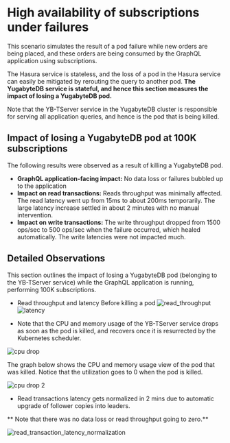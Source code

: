 # High availability of subscriptions under failures

This scenario simulates the result of a pod failure while new orders are being placed, and these orders are being consumed by the GraphQL application using subscriptions.

The Hasura service is stateless, and the loss of a pod in the Hasura service can easily be mitigated by rerouting the query to another pod. **The YugabyteDB service is stateful, and hence this section measures the impact of losing a YugabyteDB pod.** 

Note that the YB-TServer service in the YugabyteDB cluster is responsible for serving all application queries, and hence is the pod that is being killed.

## Impact of losing a YugabyteDB pod at 100K subscriptions

The following results were observed as a result of killing a YugabyteDB pod. 
- **GraphQL application-facing impact:** No data loss or failures bubbled up to the application
- **Impact on read transactions:** Reads throughput was minimally affected. The read latency went up from 15ms to about 200ms temporarily. The large latency increase settled in about 2 minutes with no manual intervention. 
- **Impact on write transactions:** The write throughput dropped from 1500 ops/sec to 500 ops/sec when the failure occurred, which healed automatically. The write latencies were not impacted much.

## Detailed Observations

This section outlines the impact of losing a YugabyteDB pod (belonging to the YB-TServer service) while the GraphQL application is running, performing 100K subscriptions.

- Read throughput and latency Before killing a pod
![read_throughput](read_throughput.png)
![latency](ybops_latency.png)

- Note that the CPU and memory usage of the YB-TServer service drops as soon as the pod is killed, and recovers once it is resurrected by the Kubernetes scheduler. 

![cpu drop](cpu_drop.png)

The graph below shows the CPU and memory usage view of the pod that was killed. Notice that the utilization goes to 0 when the pod is killed.

![cpu drop 2](cpu_drop2.png)

- Read transactions latency gets normalized in 2 mins due to automatic upgrade of follower copies into leaders.

** Note that there was no data loss or read throughput going to zero.**

![read_transaction_latency_normalization](read_transaction_latency_normalization.png)










